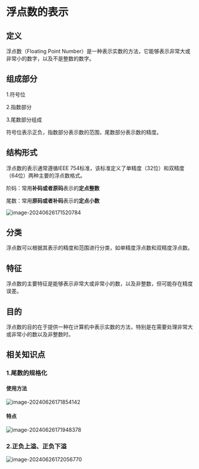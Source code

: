 # 	浮点数的表示

## 定义

浮点数（Floating Point Number）是一种表示实数的方法，它能够表示非常大或非常小的数字，以及不是整数的数字。

## 组成部分

1.符号位

2.指数部分

3.尾数部分组成

符号位表示正负，指数部分表示数的范围，尾数部分表示数的精度。

## 结构形式

浮点数的表示通常遵循IEEE 754标准，该标准定义了单精度（32位）和双精度（64位）两种主要的浮点数格式。

阶码：常用**补码或者原码**表示的**定点整数**

尾数：常用**原码或者补码**表示的**定点小数**

![image-20240626171520784](../TyporaImage/计算机组成原理图片/image-20240626171520784.png)

## 分类

浮点数可以根据其表示的精度和范围进行分类，如单精度浮点数和双精度浮点数。

## 特征

浮点数的主要特征是能够表示非常大或非常小的数，以及非整数，但可能存在精度误差。

## 目的

浮点数的目的在于提供一种在计算机中表示实数的方法，特别是在需要处理非常大或非常小的数以及非整数时。

## 相关知识点

### 1.尾数的规格化

#### 使用方法

![image-20240626171854142](../TyporaImage/计算机组成原理图片/image-20240626171854142.png)

#### 特点

![image-20240626171948378](../TyporaImage/计算机组成原理图片/image-20240626171948378.png)

### 2.正负上溢、正负下溢

![image-20240626172056770](../TyporaImage/计算机组成原理图片/image-20240626172056770.png)
